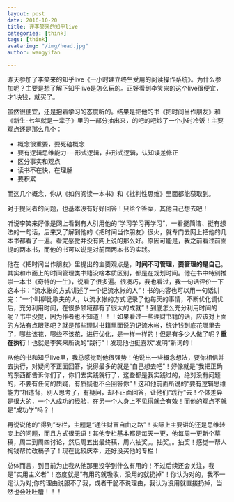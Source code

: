 ```yaml
---
layout: post
date: 2016-10-20
title: 评李笑来的知乎live
categories: [think]
tags: [think]
avatarimg: "/img/head.jpg"
author: wangyifan

---
```


昨天参加了李笑来的知乎live《一小时建立终生受用的阅读操作系统》。为什么参加呢？主要是想了解下知乎live是怎么玩的。正好看到李笑来的这个live很便宜，才1块钱，就买了。

虽然很便宜，还是抱着学习的态度听的。结果是把他的书《把时间当作朋友》和《新生-七年就是一辈子》里的一部分抽出来，的吧的吧炒了一个小时冷饭！主要观点还是那么几个：

- 概念很重要，要死磕概念
- 要有逻辑思维能力---形式逻辑，非形式逻辑，认知误差修正
- 区分事实和观点
- 读书不在快，在理解
- 要积累

而这几个概念，你从《如何阅读一本书》和《批判性思维》里面都能获取到。

对于提问者的问题，也基本没有好好回答！只给个答案，其他自己想去吧！

听说李笑来好像是网上看到有人引用他的“学习学习再学习”，一看挺简洁、挺有想法的一句话，后来又了解到他的《把时间当作朋友》很火，就专门去网上把他的几本书都看了一遍。看完感觉并没有网上说的那么好。原因可能是，我之前看过前面提的两本书，而他的书可以说是对前面两本书的实践。



他在《把时间当作朋友》里提出的主要观点是，**时间不可管理，要管理的是自己**。其实和市面上的时间管理类书籍没啥本质区别，都是在规划时间。他在书中特别推崇一本书《奇特的一生》，说看了很多遍。很凑巧，我也看过，我一句话评价一下这本书：“流水帐的方式讲述了一个记流水帐的人”！书的内容也可以用一句话讲完：“一个叫柳比歇夫的人，以流水帐的方式记录了他每天的事情，不断优化调优后，充分利用时间，在很多领域都有了很大的成就”！到底怎么充分利用时间的呢？书中没提，因为作者也不知道！！！如果看过一些理财书籍的话，应该对上面的方法有点眼熟吧？就是那些理财书籍里面说的记流水帐，统计钱到底花哪里去了，哪些该花，哪些不该花，进行优化，是一样一样的！但是有多少人做了呢？**重在执行**！也就是李笑来所说的“践行”！发现他也挺喜欢“发明”新词的！

从他的书和知乎live里，我总感觉到他很强势！他说出一些概念想法，要你相信并去执行，对疑问不正面回答，说得最多的就是“自己想去吧”！好像就是“我把正确的东西都告诉你们了，你们去实践就行了，这些都是我实践过的，绝对没有问题的，不要有任何的质疑，有质疑也不会回答你”！这和他前面所说的“要有逻辑思维能力”相违背，别人思考了，有疑问，却不正面回答，让他们“践行”去！个体差异是很大的，一个人成功的经验，在另一个人身上不见得就会有效！而他的观点不就是“成功学”吗？！

再说说他的“得到”专栏，主题是“通往财富自由之路”！实际上主要讲的还是思维转变上的问题，而且方式很无语！其他专栏基本都是每天一更，他每周一更新个草稿，周二到周四讨论，然后周五出最终稿，周六抽奖。。抽奖。。抽奖！感觉一帮人掏钱帮忙改稿子了！现在比较庆幸，还好没买他的专栏！

总体而言，到目前为止我从他那里没学到什么有用的！不过后续还会关注，我是“实用主义者”！态度就是“有用的就吸收，没用的就扔掉”！你认为对的，我不一定认为对;你的理由说服不了我，或者干脆不说理由，我认为没用就直接扔掉，当然也会吐吐槽！！！
